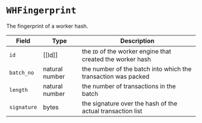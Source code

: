 # `WHFingerprint`

The fingerprint of a worker hash.

| Field       | Type           | Description                                                   |
|-------------|----------------|---------------------------------------------------------------|
| `id`        | [[Id]]         | the ɪᴅ of the worker engine that created the worker hash      |
| `batch_no`  | natural number | the number of the batch into which the transaction was packed |
| `length`    | natural number | the number of transactions in the batch                       |
| `signature` | bytes          | the signature over the hash of the actual transaction list    |

